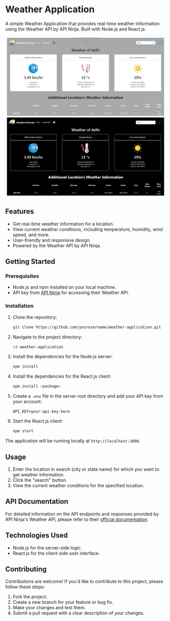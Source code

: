 # Weather Application

A simple Weather Application that provides real-time weather information using the Weather API by API Ninja. Built with Node.js and React.js.

![Weather App](https://github.com/yashsonisde2003/WeatherApplication-React/blob/gh-pages/static/media/demo.jpg)

## Features

- Get real-time weather information for a location.
- View current weather conditions, including temperature, humidity, wind speed, and more.
- User-friendly and responsive design.
- Powered by the Weather API by API Ninja.

## Getting Started

### Prerequisites

- Node.js and npm installed on your local machine.
- API key from [API Ninja](https://api-ninja.com) for accessing their Weather API.

### Installation

1. Clone the repository:

   ```bash
   git clone https://github.com/yourusername/weather-application.git
   ```

2. Navigate to the project directory:

   ```bash
   cd weather-application
   ```

3. Install the dependencies for the Node.js server:

   ```bash
   npm install
   ```

4. Install the dependencies for the React.js client:

   ```bash
   npm install <package>
   ```

5. Create a `.env` file in the server root directory and add your API key from your account:

   ```
   API_KEY=your-api-key-here
   ```

7. Start the React.js client:

   ```bash
   npm start
   ```

The application will be running locally at `http://localhost:3000`.

## Usage

1. Enter the location in search (city or state name) for which you want to get weather information.
2. Click the "search" button.
3. View the current weather conditions for the specified location.

## API Documentation

For detailed information on the API endpoints and responses provided by API Ninja's Weather API, please refer to their [official documentation](https://rapidapi.com/apininjas/api/weather-by-api-ninjas/).

## Technologies Used

- Node.js for the server-side logic.
- React.js for the client-side user interface.

## Contributing

Contributions are welcome! If you'd like to contribute to this project, please follow these steps:

1. Fork the project.
2. Create a new branch for your feature or bug fix.
3. Make your changes and test them.
4. Submit a pull request with a clear description of your changes.
